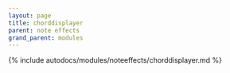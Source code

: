 ```yaml
---
layout: page
title: chorddisplayer
parent: note effects
grand_parent: modules
---
```


{% include autodocs/modules/noteeffects/chorddisplayer.md %}
